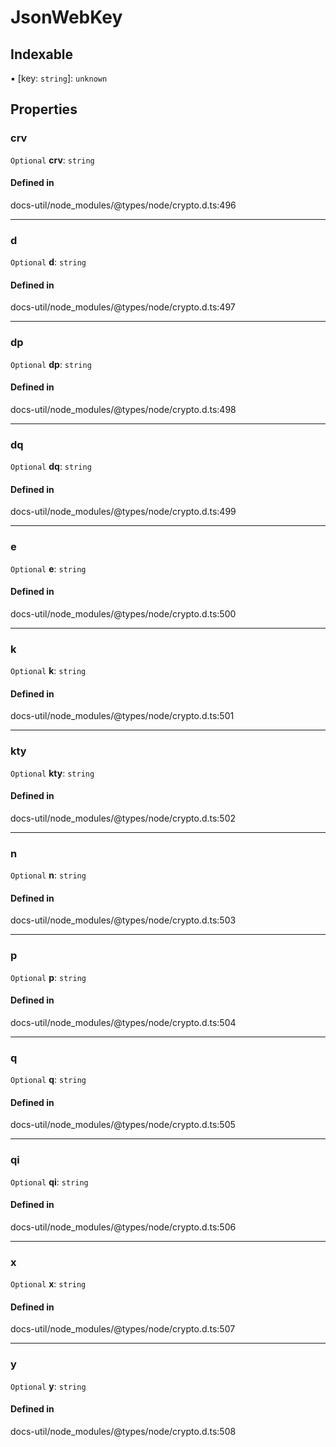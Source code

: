 # JsonWebKey

## Indexable

▪ [key: `string`]: `unknown`

## Properties

### crv

 `Optional` **crv**: `string`

#### Defined in

docs-util/node_modules/@types/node/crypto.d.ts:496

___

### d

 `Optional` **d**: `string`

#### Defined in

docs-util/node_modules/@types/node/crypto.d.ts:497

___

### dp

 `Optional` **dp**: `string`

#### Defined in

docs-util/node_modules/@types/node/crypto.d.ts:498

___

### dq

 `Optional` **dq**: `string`

#### Defined in

docs-util/node_modules/@types/node/crypto.d.ts:499

___

### e

 `Optional` **e**: `string`

#### Defined in

docs-util/node_modules/@types/node/crypto.d.ts:500

___

### k

 `Optional` **k**: `string`

#### Defined in

docs-util/node_modules/@types/node/crypto.d.ts:501

___

### kty

 `Optional` **kty**: `string`

#### Defined in

docs-util/node_modules/@types/node/crypto.d.ts:502

___

### n

 `Optional` **n**: `string`

#### Defined in

docs-util/node_modules/@types/node/crypto.d.ts:503

___

### p

 `Optional` **p**: `string`

#### Defined in

docs-util/node_modules/@types/node/crypto.d.ts:504

___

### q

 `Optional` **q**: `string`

#### Defined in

docs-util/node_modules/@types/node/crypto.d.ts:505

___

### qi

 `Optional` **qi**: `string`

#### Defined in

docs-util/node_modules/@types/node/crypto.d.ts:506

___

### x

 `Optional` **x**: `string`

#### Defined in

docs-util/node_modules/@types/node/crypto.d.ts:507

___

### y

 `Optional` **y**: `string`

#### Defined in

docs-util/node_modules/@types/node/crypto.d.ts:508
